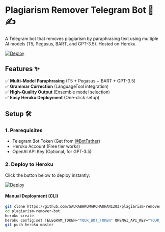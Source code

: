 # Plagiarism Remover Telegram Bot 🤖✍️

A Telegram bot that removes plagiarism by paraphrasing text using multiple AI models (T5, Pegasus, BART, and GPT-3.5). Hosted on Heroku.

[![Deploy](https://www.herokucdn.com/deploy/button.svg)](https://heroku.com/deploy?template=https://github.com/SAURABHKUMARCHAUHAN1203/plagiarism-remover-bot)

## Features ✨
✅ **Multi-Model Paraphrasing** (T5 + Pegasus + BART + GPT-3.5)  
✅ **Grammar Correction** (LanguageTool integration)  
✅ **High-Quality Output** (Ensemble model selection)  
✅ **Easy Heroku Deployment** (One-click setup)  

## Setup 🛠️

### 1. Prerequisites
- Telegram Bot Token (Get from [@BotFather](https://t.me/BotFather))
- Heroku Account (Free tier works)
- OpenAI API Key (Optional, for GPT-3.5)

### 2. Deploy to Heroku
Click the button below to deploy instantly:  

[![Deploy](https://www.herokucdn.com/deploy/button.svg)](https://heroku.com/deploy?template=https://github.com/SAURABHKUMARCHAUHAN1203/plagiarism-remover-bot)

#### Manual Deployment (CLI)
```sh
git clone https://github.com/SAURABHKUMARCHAUHAN1203/plagiarism-remover-bot.git
cd plagiarism-remover-bot
heroku create
heroku config:set TELEGRAM_TOKEN="YOUR_BOT_TOKEN" OPENAI_API_KEY="YOUR_OPENAI_KEY" APP_NAME="your-app-name"
git push heroku master
